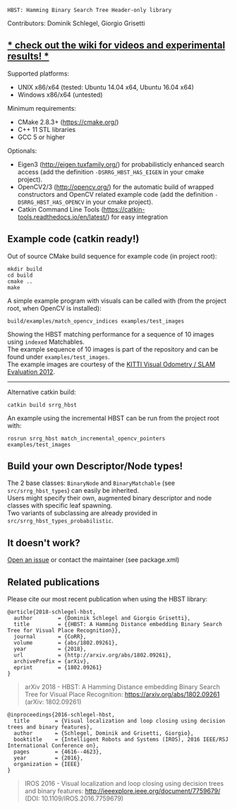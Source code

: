     HBST: Hamming Binary Search Tree Header-only library
Contributors: Dominik Schlegel, Giorgio Grisetti
## [* check out the wiki for videos and experimental results! *](https://gitlab.com/srrg-software/srrg_hbst/wikis/home)
Supported platforms:
- UNIX x86/x64 (tested: Ubuntu 14.04 x64, Ubuntu 16.04 x64)
- Windows x86/x64 (untested)

Minimum requirements:
- CMake 2.8.3+ (https://cmake.org/)
- C++ 11 STL libraries
- GCC 5 or higher

Optionals:
- Eigen3 (http://eigen.tuxfamily.org/) for probabilisticly enhanced search access (add the definition `-DSRRG_HBST_HAS_EIGEN` in your cmake project).
- OpenCV2/3 (http://opencv.org/) for the automatic build of wrapped constructors and OpenCV related example code (add the definition `-DSRRG_HBST_HAS_OPENCV` in your cmake project).
- Catkin Command Line Tools (https://catkin-tools.readthedocs.io/en/latest/) for easy integration

## Example code (catkin ready!)
Out of source CMake build sequence for example code (in project root):

    mkdir build
    cd build
    cmake ..
    make

A simple example program with visuals can be called with (from the project root, when OpenCV is installed):

    build/examples/match_opencv_indices examples/test_images

Showing the HBST matching performance for a sequence of 10 images using `indexed` Matchables. <br>
The example sequence of 10 images is part of the repository and can be found under `examples/test_images`. <br>
The example images are courtesy of the [KITTI Visual Odometry / SLAM Evaluation 2012](http://www.cvlibs.net/datasets/kitti/eval_odometry.php).

---
Alternative catkin build:

    catkin build srrg_hbst
    
An example using the incremental HBST can be run from the project root with:

    rosrun srrg_hbst match_incremental_opencv_pointers examples/test_images


## Build your own Descriptor/Node types!
The 2 base classes: `BinaryNode` and `BinaryMatchable` (see `src/srrg_hbst_types`) can easily be inherited. <br>
Users might specify their own, augmented binary descriptor and node classes with specific leaf spawning. <br>
Two variants of subclassing are already provided in `src/srrg_hbst_types_probabilistic`.

## It doesn't work?
[Open an issue](https://gitlab.com/srrg-software/srrg_hbst/issues) or contact the maintainer (see package.xml)

## Related publications
Please cite our most recent publication when using the HBST library: <br>

    @article{2018-schlegel-hbst,
      author        = {Dominik Schlegel and Giorgio Grisetti},
      title         = {{HBST: A Hamming Distance embedding Binary Search Tree for Visual Place Recognition}},
      journal       = {CoRR},
      volume        = {abs/1802.09261},
      year          = {2018},
      url           = {http://arxiv.org/abs/1802.09261},
      archivePrefix = {arXiv},
      eprint        = {1802.09261}
    }

> arXiv 2018 - HBST: A Hamming Distance embedding Binary Search Tree for Visual Place Recognition: https://arxiv.org/abs/1802.09261 (arXiv: 1802.09261)

    @inproceedings{2016-schlegel-hbst,
      title        = {Visual localization and loop closing using decision trees and binary features},
      author       = {Schlegel, Dominik and Grisetti, Giorgio},
      booktitle    = {Intelligent Robots and Systems (IROS), 2016 IEEE/RSJ International Conference on},
      pages        = {4616--4623},
      year         = {2016},
      organization = {IEEE}
    }
    
> IROS 2016 - Visual localization and loop closing using decision trees and binary features: http://ieeexplore.ieee.org/document/7759679/ (DOI: 10.1109/IROS.2016.7759679)
